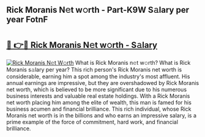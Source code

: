 ## Rick Moranis N𝚎t w𝚘rth - Part-K9W S𝚊lary per year FotnF

# <h2><a href="http://gc2jq7y.nevu.top/?p=Rick+Moranis">🔗 👉🔴 Rick Moranis N𝚎t w𝚘rth - S𝚊lary</a></h2>

[![Rick Moranis N𝚎t W𝚘rth](https://i.imgur.com/Oavwk0R.jpeg)](http://gc2jq7y.nevu.top/?p=Rick+Moranis)
What is Rick Moranis n𝚎t w𝚘rth? What is Rick Moranis s𝚊lary per year?
This rich person's Rick Moranis net worth is considerable, earning him a spot among the industry's most affluent. His annual earnings are impressive, but they are overshadowed by Rick Moranis net worth, which is believed to be more significant due to his numerous business interests and valuable real estate holdings. With a Rick Moranis net worth placing him among the elite of wealth, this man is famed for his business acumen and financial brilliance. This rich individual, whose Rick Moranis net worth is in the billions and who earns an impressive salary, is a prime example of the force of commitment, hard work, and financial brilliance.
